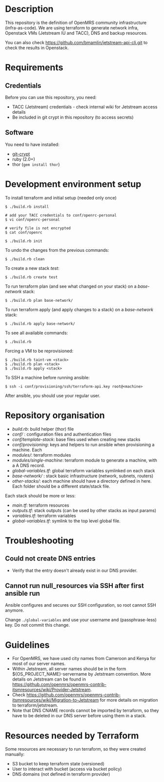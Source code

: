# Description
This repository is the definition of OpenMRS community infrastructure (infra-as-code).
We are using terraform to generate network infra, Openstack VMs (Jetstream IU and TACC), DNS and backup resources.

You can also check <https://github.com/bmamlin/jetstream-api-cli.git> to check the results in Openstack.

# Requirements
## Credentials
Before you can use this repository, you need:
  - TACC (Jetstream) credentials - check internal wiki for Jetstream access details
  - Be included in git crypt in this repository (to access secrets)


## Software
You need to have installed:
  - [git-crypt](https://github.com/AGWA/git-crypt/blob/master/INSTALL.md)
  - ruby (2.0+)
  - thor (`gem install thor`)

# Development environment setup
To install terraform and initial setup (needed only once)
```
$ ./build.rb install

# add your TACC credentials to conf/openrc-personal
$ vi conf/openrc-personal

# verify file is not encrypted
$ cat conf/openrc

$ ./build.rb init
```

To undo the changes from the previous commands:
```
$ ./build.rb clean
```

To create a new stack _test_:
```
$ ./build.rb create test
```

To run terraform plan (and see what changed on your stack) on a _base-network_ stack:
```
$ ./build.rb plan base-network/
```

To run terraform apply (and apply changes to a stack) on a _base-network_ stack:
```
$ ./build.rb apply base-network/
```

To see all available commands:
```
$ ./build.rb
```


Forcing a VM to be reprovisioned:
```
$ ./build.rb taint-vm <stack>
$ ./build.rb plan <stack>
$ ./build.rb apply <stack>
```

To SSH a machine before running ansible:
```
$ ssh -i conf/provisioning/ssh/terraform-api.key root@<machine>
```
After ansible, you should use your regular user.


# Repository organisation
  - _build.rb_: build helper (thor) file
  - _conf/_ : configuration files and authentication files
  - _conf/template-stack_: base files used when creating new stacks
  - _conf/provisioning_: keys and helpers to run ansible when provisioning a machine. Each
  - _modules/_: terraform modules
  - _modules/single-machine_: terraform module to generate a machine, with a A DNS record.
  - _global-variables.tf_: global terraform variables symlinked on each stack
  - _base-network/_ : stack basic infrastructure (network, subnets, routers)
  - _other-stacks/_: each machine should have a directory defined in here. Each folder should be a different state/stack file.

Each stack should be more or less:
  - _main.tf_: terraform resources
  - _outputs.tf_: stack outputs (can be used by other stacks as input params)
  - _variables.tf_: terraform variables
  - _global-variables.tf_: symlink to the top level global file.

# Troubleshooting

## Could not create DNS entries
- Verify that the entry doesn't already exist in our DNS provider.

## Cannot run null_resources via SSH after first ansible run
Ansible configures and secures our SSH configuration, so root cannot SSH anymore.

Change `./global-variables` and use your username and (passphrase-less) key. Do not commit this change.  



# Guidelines
  - For OpenMRS, we have used city names from Cameroon and Kenya for most of our server names.
  - Within Jetstream, all server names should be in the form ${OS_PROJECT_NAME}-servername by Jetstream convention. More details on Jetstream can be found in <https://github.com/openmrs/openmrs-contrib-itsmresources/wiki/Provider-Jetstream>.
  - Check <https://github.com/openmrs/openmrs-contrib-itsmresources/wiki/Migration-to-Jetstream> for more details on migration to terraform/jetstream.
  - Note that DNS CNAME records cannot be imported by terraform, so they have to be deleted in our DNS server before using them in a stack.

# Resources needed by Terraform
Some resources are necessary to run terraform, so they were created manually:
  - S3 bucket to keep terraform state (versioned)
  - User to interact with bucket (access via bucket policy)
  - DNS domains (not defined in terraform provider)
